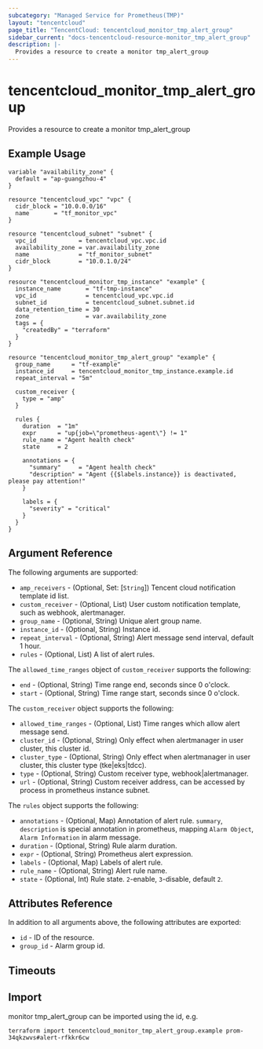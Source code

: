 ```yaml
---
subcategory: "Managed Service for Prometheus(TMP)"
layout: "tencentcloud"
page_title: "TencentCloud: tencentcloud_monitor_tmp_alert_group"
sidebar_current: "docs-tencentcloud-resource-monitor_tmp_alert_group"
description: |-
  Provides a resource to create a monitor tmp_alert_group
---
```


# tencentcloud_monitor_tmp_alert_group

Provides a resource to create a monitor tmp_alert_group

## Example Usage

```hcl
variable "availability_zone" {
  default = "ap-guangzhou-4"
}

resource "tencentcloud_vpc" "vpc" {
  cidr_block = "10.0.0.0/16"
  name       = "tf_monitor_vpc"
}

resource "tencentcloud_subnet" "subnet" {
  vpc_id            = tencentcloud_vpc.vpc.id
  availability_zone = var.availability_zone
  name              = "tf_monitor_subnet"
  cidr_block        = "10.0.1.0/24"
}

resource "tencentcloud_monitor_tmp_instance" "example" {
  instance_name       = "tf-tmp-instance"
  vpc_id              = tencentcloud_vpc.vpc.id
  subnet_id           = tencentcloud_subnet.subnet.id
  data_retention_time = 30
  zone                = var.availability_zone
  tags = {
    "createdBy" = "terraform"
  }
}

resource "tencentcloud_monitor_tmp_alert_group" "example" {
  group_name      = "tf-example"
  instance_id     = tencentcloud_monitor_tmp_instance.example.id
  repeat_interval = "5m"

  custom_receiver {
    type = "amp"
  }

  rules {
    duration  = "1m"
    expr      = "up{job=\"prometheus-agent\"} != 1"
    rule_name = "Agent health check"
    state     = 2

    annotations = {
      "summary"     = "Agent health check"
      "description" = "Agent {{$labels.instance}} is deactivated, please pay attention!"
    }

    labels = {
      "severity" = "critical"
    }
  }
}
```

## Argument Reference

The following arguments are supported:

* `amp_receivers` - (Optional, Set: [`String`]) Tencent cloud notification template id list.
* `custom_receiver` - (Optional, List) User custom notification template, such as webhook, alertmanager.
* `group_name` - (Optional, String) Unique alert group name.
* `instance_id` - (Optional, String) Instance id.
* `repeat_interval` - (Optional, String) Alert message send interval, default 1 hour.
* `rules` - (Optional, List) A list of alert rules.

The `allowed_time_ranges` object of `custom_receiver` supports the following:

* `end` - (Optional, String) Time range end, seconds since 0 o'clock.
* `start` - (Optional, String) Time range start, seconds since 0 o'clock.

The `custom_receiver` object supports the following:

* `allowed_time_ranges` - (Optional, List) Time ranges which allow alert message send.
* `cluster_id` - (Optional, String) Only effect when alertmanager in user cluster, this cluster id.
* `cluster_type` - (Optional, String) Only effect when alertmanager in user cluster, this cluster type (tke|eks|tdcc).
* `type` - (Optional, String) Custom receiver type, webhook|alertmanager.
* `url` - (Optional, String) Custom receiver address, can be accessed by process in prometheus instance subnet.

The `rules` object supports the following:

* `annotations` - (Optional, Map) Annotation of alert rule. `summary`, `description` is special annotation in prometheus, mapping `Alarm Object`, `Alarm Information` in alarm message.
* `duration` - (Optional, String) Rule alarm duration.
* `expr` - (Optional, String) Prometheus alert expression.
* `labels` - (Optional, Map) Labels of alert rule.
* `rule_name` - (Optional, String) Alert rule name.
* `state` - (Optional, Int) Rule state. `2`-enable, `3`-disable, default `2`.

## Attributes Reference

In addition to all arguments above, the following attributes are exported:

* `id` - ID of the resource.
* `group_id` - Alarm group id.


## Timeouts

<no value>


## Import

monitor tmp_alert_group can be imported using the id, e.g.

```
terraform import tencentcloud_monitor_tmp_alert_group.example prom-34qkzwvs#alert-rfkkr6cw
```

